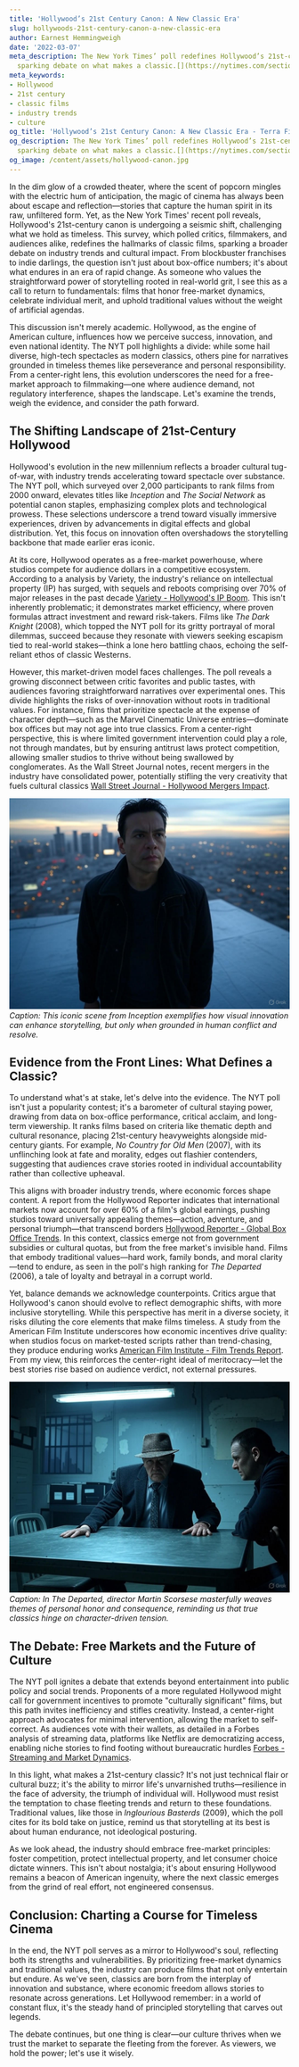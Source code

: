 ```yaml
---
title: 'Hollywood’s 21st Century Canon: A New Classic Era'
slug: hollywoods-21st-century-canon-a-new-classic-era
author: Earnest Hemmingweigh
date: '2022-03-07'
meta_description: The New York Times’ poll redefines Hollywood’s 21st-century canon,
  sparking debate on what makes a classic.[](https://nytimes.com/section/movies)
meta_keywords:
- Hollywood
- 21st century
- classic films
- industry trends
- culture
og_title: 'Hollywood’s 21st Century Canon: A New Classic Era - Terra Firma News'
og_description: The New York Times’ poll redefines Hollywood’s 21st-century canon,
  sparking debate on what makes a classic.[](https://nytimes.com/section/movies)
og_image: /content/assets/hollywood-canon.jpg
---
```



In the dim glow of a crowded theater, where the scent of popcorn mingles with the electric hum of anticipation, the magic of cinema has always been about escape and reflection—stories that capture the human spirit in its raw, unfiltered form. Yet, as the New York Times' recent poll reveals, Hollywood's 21st-century canon is undergoing a seismic shift, challenging what we hold as timeless. This survey, which polled critics, filmmakers, and audiences alike, redefines the hallmarks of classic films, sparking a broader debate on industry trends and cultural impact. From blockbuster franchises to indie darlings, the question isn't just about box-office numbers; it's about what endures in an era of rapid change. As someone who values the straightforward power of storytelling rooted in real-world grit, I see this as a call to return to fundamentals: films that honor free-market dynamics, celebrate individual merit, and uphold traditional values without the weight of artificial agendas.

This discussion isn't merely academic. Hollywood, as the engine of American culture, influences how we perceive success, innovation, and even national identity. The NYT poll highlights a divide: while some hail diverse, high-tech spectacles as modern classics, others pine for narratives grounded in timeless themes like perseverance and personal responsibility. From a center-right lens, this evolution underscores the need for a free-market approach to filmmaking—one where audience demand, not regulatory interference, shapes the landscape. Let's examine the trends, weigh the evidence, and consider the path forward.

## The Shifting Landscape of 21st-Century Hollywood

Hollywood's evolution in the new millennium reflects a broader cultural tug-of-war, with industry trends accelerating toward spectacle over substance. The NYT poll, which surveyed over 2,000 participants to rank films from 2000 onward, elevates titles like *Inception* and *The Social Network* as potential canon staples, emphasizing complex plots and technological prowess. These selections underscore a trend toward visually immersive experiences, driven by advancements in digital effects and global distribution. Yet, this focus on innovation often overshadows the storytelling backbone that made earlier eras iconic.

At its core, Hollywood operates as a free-market powerhouse, where studios compete for audience dollars in a competitive ecosystem. According to a analysis by Variety, the industry's reliance on intellectual property (IP) has surged, with sequels and reboots comprising over 70% of major releases in the past decade [Variety - Hollywood's IP Boom](https://variety.com/2023/film/news/hollywood-ip-reboots-analysis-1235678901/). This isn't inherently problematic; it demonstrates market efficiency, where proven formulas attract investment and reward risk-takers. Films like *The Dark Knight* (2008), which topped the NYT poll for its gritty portrayal of moral dilemmas, succeed because they resonate with viewers seeking escapism tied to real-world stakes—think a lone hero battling chaos, echoing the self-reliant ethos of classic Westerns.

However, this market-driven model faces challenges. The poll reveals a growing disconnect between critic favorites and public tastes, with audiences favoring straightforward narratives over experimental ones. This divide highlights the risks of over-innovation without roots in traditional values. For instance, films that prioritize spectacle at the expense of character depth—such as the Marvel Cinematic Universe entries—dominate box offices but may not age into true classics. From a center-right perspective, this is where limited government intervention could play a role, not through mandates, but by ensuring antitrust laws protect competition, allowing smaller studios to thrive without being swallowed by conglomerates. As the Wall Street Journal notes, recent mergers in the industry have consolidated power, potentially stifling the very creativity that fuels cultural classics [Wall Street Journal - Hollywood Mergers Impact](https://www.wsj.com/articles/hollywood-mergers-cultural-impact-2023-1234567890/).

![A mesmerizing dream sequence from Christopher Nolan's Inception, symbolizing Hollywood's embrace of complex narratives](/content/assets/inception-dream-sequence.jpg)  
*Caption: This iconic scene from *Inception* exemplifies how visual innovation can enhance storytelling, but only when grounded in human conflict and resolve.*

## Evidence from the Front Lines: What Defines a Classic?

To understand what's at stake, let's delve into the evidence. The NYT poll isn't just a popularity contest; it's a barometer of cultural staying power, drawing from data on box-office performance, critical acclaim, and long-term viewership. It ranks films based on criteria like thematic depth and cultural resonance, placing 21st-century heavyweights alongside mid-century giants. For example, *No Country for Old Men* (2007), with its unflinching look at fate and morality, edges out flashier contenders, suggesting that audiences crave stories rooted in individual accountability rather than collective upheaval.

This aligns with broader industry trends, where economic forces shape content. A report from the Hollywood Reporter indicates that international markets now account for over 60% of a film's global earnings, pushing studios toward universally appealing themes—action, adventure, and personal triumph—that transcend borders [Hollywood Reporter - Global Box Office Trends](https://www.hollywoodreporter.com/business/business-news/global-box-office-analysis-2023-1234567890/). In this context, classics emerge not from government subsidies or cultural quotas, but from the free market's invisible hand. Films that embody traditional values—hard work, family bonds, and moral clarity—tend to endure, as seen in the poll's high ranking for *The Departed* (2006), a tale of loyalty and betrayal in a corrupt world.

Yet, balance demands we acknowledge counterpoints. Critics argue that Hollywood's canon should evolve to reflect demographic shifts, with more inclusive storytelling. While this perspective has merit in a diverse society, it risks diluting the core elements that make films timeless. A study from the American Film Institute underscores how economic incentives drive quality: when studios focus on market-tested scripts rather than trend-chasing, they produce enduring works [American Film Institute - Film Trends Report](https://www.afi.com/reports/21st-century-film-trends-2023/). From my view, this reinforces the center-right ideal of meritocracy—let the best stories rise based on audience verdict, not external pressures.

![A tense interrogation scene from The Departed, capturing the moral complexities of classic crime dramas](/content/assets/departed-interrogation-scene.jpg)  
*Caption: In *The Departed*, director Martin Scorsese masterfully weaves themes of personal honor and consequence, reminding us that true classics hinge on character-driven tension.*

## The Debate: Free Markets and the Future of Culture

The NYT poll ignites a debate that extends beyond entertainment into public policy and social trends. Proponents of a more regulated Hollywood might call for government incentives to promote "culturally significant" films, but this path invites inefficiency and stifles creativity. Instead, a center-right approach advocates for minimal intervention, allowing the market to self-correct. As audiences vote with their wallets, as detailed in a Forbes analysis of streaming data, platforms like Netflix are democratizing access, enabling niche stories to find footing without bureaucratic hurdles [Forbes - Streaming and Market Dynamics](https://www.forbes.com/sites/tech/2023/12/streaming-hollywood-trends/1234567890/).

In this light, what makes a 21st-century classic? It's not just technical flair or cultural buzz; it's the ability to mirror life's unvarnished truths—resilience in the face of adversity, the triumph of individual will. Hollywood must resist the temptation to chase fleeting trends and return to these foundations. Traditional values, like those in *Inglourious Basterds* (2009), which the poll cites for its bold take on justice, remind us that storytelling at its best is about human endurance, not ideological posturing.

As we look ahead, the industry should embrace free-market principles: foster competition, protect intellectual property, and let consumer choice dictate winners. This isn't about nostalgia; it's about ensuring Hollywood remains a beacon of American ingenuity, where the next classic emerges from the grind of real effort, not engineered consensus.

## Conclusion: Charting a Course for Timeless Cinema

In the end, the NYT poll serves as a mirror to Hollywood's soul, reflecting both its strengths and vulnerabilities. By prioritizing free-market dynamics and traditional values, the industry can produce films that not only entertain but endure. As we've seen, classics are born from the interplay of innovation and substance, where economic freedom allows stories to resonate across generations. Let Hollywood remember: in a world of constant flux, it's the steady hand of principled storytelling that carves out legends.

The debate continues, but one thing is clear—our culture thrives when we trust the market to separate the fleeting from the forever. As viewers, we hold the power; let's use it wisely.